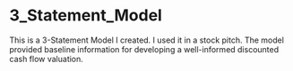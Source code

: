 # 3_Statement_Model
This is a 3-Statement Model I created. I used it in a stock pitch. The model provided baseline information for developing a well-informed discounted cash flow valuation.
